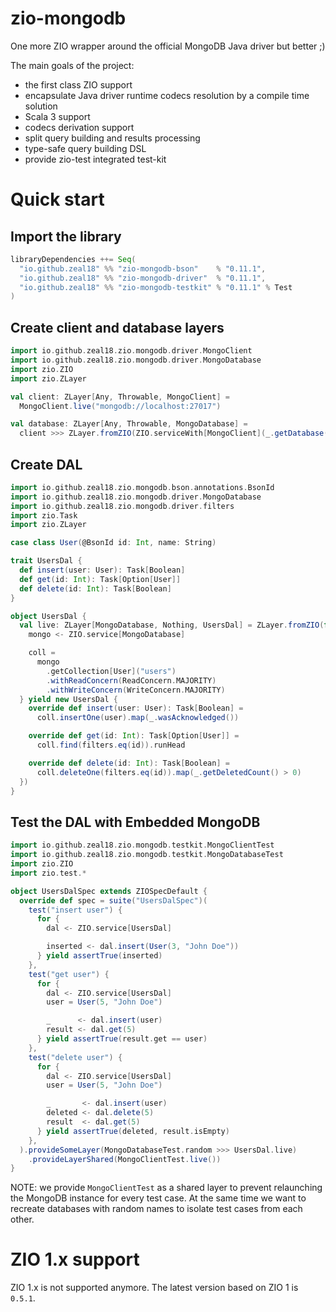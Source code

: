 # zio-mongodb
One more ZIO wrapper around the official MongoDB Java driver but better ;)

The main goals of the project:
* the first class ZIO support
* encapsulate Java driver runtime codecs resolution by a compile time solution
* Scala 3 support
* codecs derivation support
* split query building and results processing
* type-safe query building DSL
* provide zio-test integrated test-kit

# Quick start

## Import the library

```sbt
libraryDependencies ++= Seq(
  "io.github.zeal18" %% "zio-mongodb-bson"    % "0.11.1",
  "io.github.zeal18" %% "zio-mongodb-driver"  % "0.11.1",
  "io.github.zeal18" %% "zio-mongodb-testkit" % "0.11.1" % Test
)
```

## Create client and database layers

```scala
import io.github.zeal18.zio.mongodb.driver.MongoClient
import io.github.zeal18.zio.mongodb.driver.MongoDatabase
import zio.ZIO
import zio.ZLayer

val client: ZLayer[Any, Throwable, MongoClient] =
  MongoClient.live("mongodb://localhost:27017")

val database: ZLayer[Any, Throwable, MongoDatabase] =
  client >>> ZLayer.fromZIO(ZIO.serviceWith[MongoClient](_.getDatabase("database-name")))
```

## Create DAL

```scala
import io.github.zeal18.zio.mongodb.bson.annotations.BsonId
import io.github.zeal18.zio.mongodb.driver.MongoDatabase
import io.github.zeal18.zio.mongodb.driver.filters
import zio.Task
import zio.ZLayer

case class User(@BsonId id: Int, name: String)

trait UsersDal {
  def insert(user: User): Task[Boolean]
  def get(id: Int): Task[Option[User]]
  def delete(id: Int): Task[Boolean]
}

object UsersDal {
  val live: ZLayer[MongoDatabase, Nothing, UsersDal] = ZLayer.fromZIO(for {
    mongo <- ZIO.service[MongoDatabase]

    coll =
      mongo
        .getCollection[User]("users")
        .withReadConcern(ReadConcern.MAJORITY)
        .withWriteConcern(WriteConcern.MAJORITY)
  } yield new UsersDal {
    override def insert(user: User): Task[Boolean] =
      coll.insertOne(user).map(_.wasAcknowledged())

    override def get(id: Int): Task[Option[User]] =
      coll.find(filters.eq(id)).runHead

    override def delete(id: Int): Task[Boolean] =
      coll.deleteOne(filters.eq(id)).map(_.getDeletedCount() > 0)
  })
}
```

## Test the DAL with Embedded MongoDB

```scala
import io.github.zeal18.zio.mongodb.testkit.MongoClientTest
import io.github.zeal18.zio.mongodb.testkit.MongoDatabaseTest
import zio.ZIO
import zio.test.*

object UsersDalSpec extends ZIOSpecDefault {
  override def spec = suite("UsersDalSpec")(
    test("insert user") {
      for {
        dal <- ZIO.service[UsersDal]

        inserted <- dal.insert(User(3, "John Doe"))
      } yield assertTrue(inserted)
    },
    test("get user") {
      for {
        dal <- ZIO.service[UsersDal]
        user = User(5, "John Doe")

        _      <- dal.insert(user)
        result <- dal.get(5)
      } yield assertTrue(result.get == user)
    },
    test("delete user") {
      for {
        dal <- ZIO.service[UsersDal]
        user = User(5, "John Doe")

        _       <- dal.insert(user)
        deleted <- dal.delete(5)
        result  <- dal.get(5)
      } yield assertTrue(deleted, result.isEmpty)
    },
  ).provideSomeLayer(MongoDatabaseTest.random >>> UsersDal.live)
    .provideLayerShared(MongoClientTest.live())
}
```

NOTE: we provide `MongoClientTest` as a shared layer to prevent relaunching the MongoDB instance for every test case. At the same time we want to recreate databases with random names to isolate test cases from each other.

# ZIO 1.x support

ZIO 1.x is not supported anymore. The latest version based on ZIO 1 is `0.5.1`.

